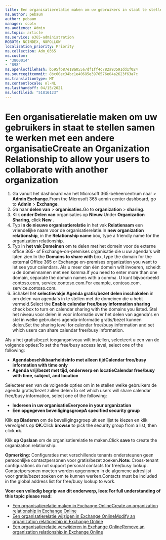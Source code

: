 ```yaml
---
title: Een organisatierelatie maken om uw gebruikers in staat te stellen samen te werken met een andere organisatie
ms.author: pebaum
author: pebaum
manager: scotv
ms.audience: Admin
ms.topic: article
ms.service: o365-administration
ROBOTS: NOINDEX, NOFOLLOW
localization_priority: Priority
ms.collection: Adm_O365
ms.custom:
- "3800014"
- "898"
ms.openlocfilehash: b595fb87e18a055a7df1ff4c782a93591dd1f024
ms.sourcegitcommit: 8bc60ec34bc1e40685e3976576e04a2623f63a7c
ms.translationtype: MT
ms.contentlocale: nl-NL
ms.lasthandoff: 04/15/2021
ms.locfileid: "51816123"
---
```

# <a name="create-an-organization-relationship-to-allow-your-users-to-collaborate-with-another-organization"></a><span data-ttu-id="342f3-102">Een organisatierelatie maken om uw gebruikers in staat te stellen samen te werken met een andere organisatie</span><span class="sxs-lookup"><span data-stu-id="342f3-102">Create an Organization Relationship to allow your users to collaborate with another organization</span></span>

1. <span data-ttu-id="342f3-103">Ga vanuit het dashboard van het Microsoft 365-beheercentrum naar  >  **Admin Exchange.**</span><span class="sxs-lookup"><span data-stu-id="342f3-103">From the Microsoft 365 admin center dashboard, go to **Admin** > **Exchange**.</span></span>
2. <span data-ttu-id="342f3-104">Ga naar **delen van**  >  **organisaties.**</span><span class="sxs-lookup"><span data-stu-id="342f3-104">Go to **organization** > **sharing**.</span></span>
3. <span data-ttu-id="342f3-105">Klik **onder Delen van** organisaties op **Nieuw.**</span><span class="sxs-lookup"><span data-stu-id="342f3-105">Under **Organization Sharing**, click **New** .</span></span>
4. <span data-ttu-id="342f3-106">Typ **in de nieuwe organisatierelatie** in het vak **Relatienaam** een vriendelijke naam voor de organisatierelatie.</span><span class="sxs-lookup"><span data-stu-id="342f3-106">In **new organization relationship**, in the **Relationship name** box, type a friendly name for the organization relationship.</span></span>
5. <span data-ttu-id="342f3-107">Typ in **het vak Domeinen** om te delen met het domein voor de externe office 365- of Exchange-on-premises organisatie die u uw agenda's wilt laten zien.</span><span class="sxs-lookup"><span data-stu-id="342f3-107">In the **Domains to share with** box, type the domain for the external Office 365 or Exchange on-premises organization you want to let see your calendars.</span></span> <span data-ttu-id="342f3-108">Als u meer dan één domein wilt invoeren, scheidt u de domeinnamen met een komma.</span><span class="sxs-lookup"><span data-stu-id="342f3-108">If you need to enter more than one domain, separate the domain names with a comma.</span></span> <span data-ttu-id="342f3-109">U kunt bijvoorbeeld contoso.com, service.contoso.com.</span><span class="sxs-lookup"><span data-stu-id="342f3-109">For example, contoso.com, service.contoso.com.</span></span>
6. <span data-ttu-id="342f3-110">Schakel het **selectievakje Agenda gratis/bezet delen inschakelen** in om delen van agenda's in te stellen met de domeinen die u hebt vermeld.</span><span class="sxs-lookup"><span data-stu-id="342f3-110">Select the **Enable calendar free/busy information sharing** check box to turn on calendar sharing with the domains you listed.</span></span> <span data-ttu-id="342f3-111">Stel het niveau voor delen in voor informatie over het delen van agenda's en stel in welke gebruikers agenda-informatie gratis/bezet kunnen delen.</span><span class="sxs-lookup"><span data-stu-id="342f3-111">Set the sharing level for calendar free/busy information and set which users can share calendar free/busy information.</span></span>  

<span data-ttu-id="342f3-112">Als u het gratis/bezet toegangsniveau wilt instellen, selecteert u een van de volgende opties:</span><span class="sxs-lookup"><span data-stu-id="342f3-112">To set the free/busy access level, select one of the following:</span></span>

- <span data-ttu-id="342f3-113">**Agendabeschikbaarheidsinfo met alleen tijd**</span><span class="sxs-lookup"><span data-stu-id="342f3-113">**Calendar free/busy information with time only**</span></span>
- <span data-ttu-id="342f3-114">**Agenda vrij/bezet met tijd, onderwerp en locatie**</span><span class="sxs-lookup"><span data-stu-id="342f3-114">**Calendar free/busy with time, subject, and location**</span></span>  

 <span data-ttu-id="342f3-115">Selecteer een van de volgende opties om in te stellen welke gebruikers de agenda gratis/bezet zullen delen:</span><span class="sxs-lookup"><span data-stu-id="342f3-115">To set which users will share calendar free/busy information, select one of the following:</span></span>

- <span data-ttu-id="342f3-116">**Iedereen in uw organisatie**</span><span class="sxs-lookup"><span data-stu-id="342f3-116">**Everyone in your organization**</span></span>
- <span data-ttu-id="342f3-117">**Een opgegeven beveiligingsgroep**</span><span class="sxs-lookup"><span data-stu-id="342f3-117">**A specified security group**</span></span>  

<span data-ttu-id="342f3-118">Klik **op Bladeren** om de beveiligingsgroep uit een lijst te kiezen en klik vervolgens op **OK.**</span><span class="sxs-lookup"><span data-stu-id="342f3-118">Click **browse** to pick the security group from a list, then click **ok**.</span></span>

<span data-ttu-id="342f3-119">Klik **op Opslaan** om de organisatierelatie te maken.</span><span class="sxs-lookup"><span data-stu-id="342f3-119">Click **save** to create the organization relationship.</span></span>  

<span data-ttu-id="342f3-120">**Opmerking:** Configuraties met verschillende tenants ondersteunen geen persoonlijke contactpersonen voor gratis/bezet zoeken.</span><span class="sxs-lookup"><span data-stu-id="342f3-120">**Note:** Cross-tenant configurations do not support personal contacts for free/busy lookup.</span></span> <span data-ttu-id="342f3-121">Contactpersonen moeten worden opgenomen in de algemene adreslijst voor gratis/bezet zoeken om te kunnen werken.</span><span class="sxs-lookup"><span data-stu-id="342f3-121">Contacts must be included in the global address list for free/busy lookup to work.</span></span>

<span data-ttu-id="342f3-122">**Voor een volledig begrip van dit onderwerp, lees:**</span><span class="sxs-lookup"><span data-stu-id="342f3-122">**For full understanding of this topic please read:**</span></span>

- [<span data-ttu-id="342f3-123">Een organisatierelatie maken in Exchange Online</span><span class="sxs-lookup"><span data-stu-id="342f3-123">Create an organization relationship in Exchange Online</span></span>](https://docs.microsoft.com/exchange/sharing/organization-relationships/create-an-organization-relationship)
- [<span data-ttu-id="342f3-124">Een organisatierelatie wijzigen in Exchange Online</span><span class="sxs-lookup"><span data-stu-id="342f3-124">Modify an organization relationship in Exchange Online</span></span>](https://docs.microsoft.com/exchange/sharing/organization-relationships/modify-an-organization-relationship)
- [<span data-ttu-id="342f3-125">Een organisatierelatie verwijderen in Exchange Online</span><span class="sxs-lookup"><span data-stu-id="342f3-125">Remove an organization relationship in Exchange Online</span></span>](https://docs.microsoft.com/exchange/sharing/organization-relationships/remove-an-organization-relationship)
